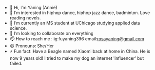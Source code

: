 - 👋 Hi, I’m Yaning (Annie)
- 👀 I’m interested in hiphop dance, hiphop jazz dance, badminton. Love reading novels.
- 🌱 I’m currently an MS student at UChicago studying applied data science.
- 💞️ I’m looking to collaborate on everything
- 📫 How to reach me : ig:fuyaning396   email:rosayaning@gmail.com
- 😄 Pronouns: She/Her
- ⚡ Fun fact: Have a Beagle named Xiaomi back at home in China. He is now 9 years old! I tried to make my dog an internet 'influencer' but failed.

<!---
roseanne396/roseanne396 is a ✨ special ✨ repository because its `README.md` (this file) appears on your GitHub profile.
You can click the Preview link to take a look at your changes.
--->
